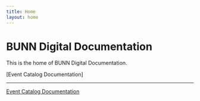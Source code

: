```yaml
---
title: Home
layout: home
---
```


# BUNN Digital Documentation

This is the home of BUNN Digital Documentation.

[Event Catalog Documentation]

----

[Event Catalog Documentation](events/README.md)
